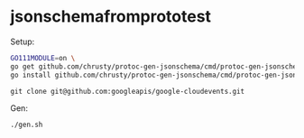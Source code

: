 # jsonschemafromprototest

Setup:

```sh
GO111MODULE=on \
go get github.com/chrusty/protoc-gen-jsonschema/cmd/protoc-gen-jsonschema && \
go install github.com/chrusty/protoc-gen-jsonschema/cmd/protoc-gen-jsonschema
```

```
git clone git@github.com:googleapis/google-cloudevents.git
```

Gen:

```sh
./gen.sh
```